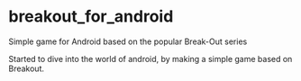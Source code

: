 # breakout_for_android
Simple game for Android based on the popular Break-Out series

Started to dive into the world of android, by making a simple game based on Breakout.
